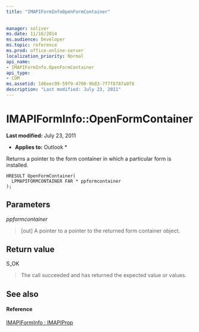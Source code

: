 ```yaml
---
title: "IMAPIFormInfoOpenFormContainer"
 
 
manager: soliver
ms.date: 11/16/2014
ms.audience: Developer
ms.topic: reference
ms.prod: office-online-server
localization_priority: Normal
api_name:
- IMAPIFormInfo.OpenFormContainer
api_type:
- COM
ms.assetid: 1d6eec99-59f9-4700-9b83-7f7f8787a9f8
description: "Last modified: July 23, 2011"
---
```


# IMAPIFormInfo::OpenFormContainer

 **Last modified:** July 23, 2011 
  
 * **Applies to:** Outlook * 
  
Returns a pointer to the form container in which a particular form is installed.
  
```
HRESULT OpenFormContainer(
  LPMAPIFORMCONTAINER FAR * ppformcontainer
);
```

## Parameters

 _ppformcontainer_
  
> [out] A pointer to a pointer to the returned form container object.
    
## Return value

S_OK 
  
> The call succeeded and has returned the expected value or values.
    
## See also

#### Reference

[IMAPIFormInfo : IMAPIProp](imapiforminfoimapiprop.md)


